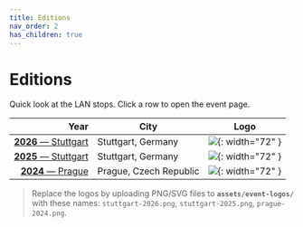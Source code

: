 ```yaml
---
title: Editions
nav_order: 2
has_children: true
---
```

# Editions

Quick look at the LAN stops. Click a row to open the event page.

| Year | City | Logo |
|---:|---|---|
| [**2026** — Stuttgart](stuttgart-2026.html) | Stuttgart, Germany | ![](/assets/event-logos/stuttgart-2026.png){: width="72" } |
| [**2025** — Stuttgart](stuttgart-2025.html) | Stuttgart, Germany | ![](/assets/event-logos/stuttgart-2025.png){: width="72" } |
| [**2024** — Prague](prague-2024.html) | Prague, Czech Republic | ![](/assets/event-logos/prague-2024.png){: width="72" } |

> Replace the logos by uploading PNG/SVG files to **`assets/event-logos/`** with these names: `stuttgart-2026.png`, `stuttgart-2025.png`, `prague-2024.png`.
